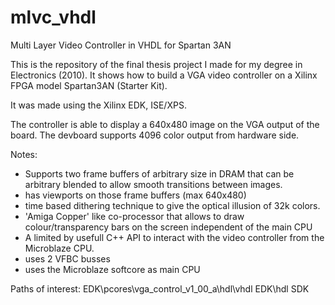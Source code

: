 # mlvc_vhdl
Multi Layer Video Controller in VHDL for Spartan 3AN

This is the repository of the final thesis project I made for my degree in Electronics (2010).
It shows how to build a VGA video controller on a Xilinx FPGA model Spartan3AN (Starter Kit).

It was made using the Xilinx EDK, ISE/XPS.

The controller is able to display a 640x480 image on the VGA output of the board.
The devboard supports 4096 color output from hardware side.

Notes:
  - Supports two frame buffers of arbitrary size in DRAM that can be arbitrary blended to allow smooth transitions between images.
  - has viewports on those frame buffers (max 640x480)
  - time based dithering technique to give the optical illusion of 32k colors.
  - 'Amiga Copper' like co-processor that allows to draw colour/transparency bars on the screen independent of the main CPU
  - A limited by usefull C++ API to interact with the video controller from the Microblaze CPU.
  - uses 2 VFBC busses
  - uses the Microblaze softcore as main CPU

Paths of interest:
EDK\pcores\vga_control_v1_00_a\hdl\vhdl
EDK\hdl
SDK
